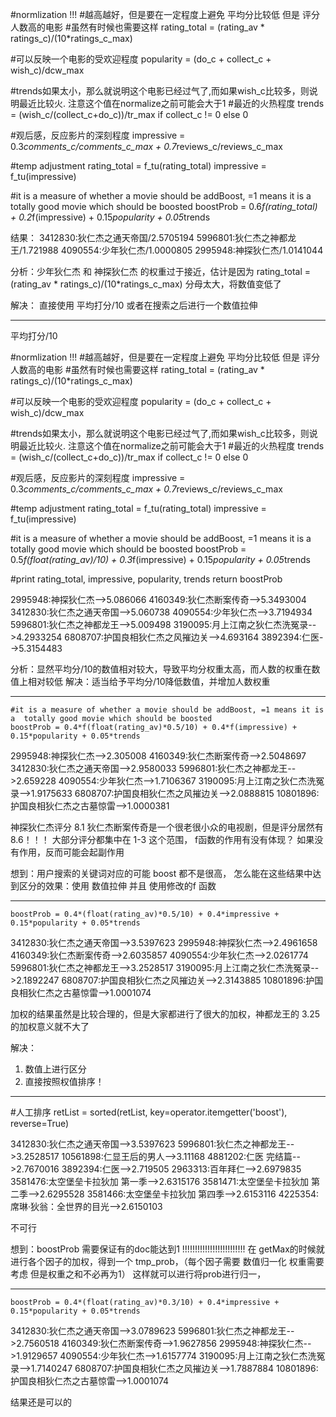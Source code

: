 
#normlization !!!
#越高越好，但是要在一定程度上避免 平均分比较低 但是 评分人数高的电影
#虽然有时候也需要这样
rating_total = (rating_av * ratings_c)/(10*ratings_c_max)

#可以反映一个电影的受欢迎程度
popularity = (do_c + collect_c + wish_c)/dcw_max

#trends如果太小，那么就说明这个电影已经过气了,而如果wish_c比较多，则说明最近比较火. 注意这个值在normalize之前可能会大于1
#最近的火热程度
trends = (wish_c/(collect_c+do_c))/tr_max if collect_c != 0 else 0

#观后感，反应影片的深刻程度
impressive = 0.3*comments_c/comments_c_max + 0.7*reviews_c/reviews_c_max

#temp adjustment
rating_total = f_tu(rating_total)
impressive = f_tu(impressive)


#it is a measure of whether a movie should be addBoost, =1 means it is a  totally good movie which should be boosted
boostProb = 0.6*f(rating_total) + 0.2*f(impressive) + 0.15*popularity + 0.05*trends

结果：
3412830:狄仁杰之通天帝国/2.5705194
5996801:狄仁杰之神都龙王/1.721988
4090554:少年狄仁杰/1.0000805
2995948:神探狄仁杰/1.0141044

分析：少年狄仁杰 和 神探狄仁杰 的权重过于接近，估计是因为 
rating_total = (rating_av * ratings_c)/(10*ratings_c_max)
分母太大，将数值变低了

解决：
直接使用 平均打分/10  或者在搜索之后进行一个数值拉伸



---

平均打分/10

#normlization !!!
#越高越好，但是要在一定程度上避免 平均分比较低 但是 评分人数高的电影
#虽然有时候也需要这样
rating_total = (rating_av * ratings_c)/(10*ratings_c_max)

#可以反映一个电影的受欢迎程度
popularity = (do_c + collect_c + wish_c)/dcw_max

#trends如果太小，那么就说明这个电影已经过气了,而如果wish_c比较多，则说明最近比较火. 注意这个值在normalize之前可能会大于1
#最近的火热程度
trends = (wish_c/(collect_c+do_c))/tr_max if collect_c != 0 else 0

#观后感，反应影片的深刻程度
impressive = 0.3*comments_c/comments_c_max + 0.7*reviews_c/reviews_c_max

#temp adjustment
rating_total = f_tu(rating_total)
impressive = f_tu(impressive)


#it is a measure of whether a movie should be addBoost, =1 means it is a  totally good movie which should be boosted
boostProb = 0.5*f(float(rating_av)/10) + 0.3*f(impressive) + 0.15*popularity + 0.05*trends

#print rating_total, impressive, popularity, trends
return boostProb

2995948:神探狄仁杰-->5.086066
4160349:狄仁杰断案传奇-->5.3493004
3412830:狄仁杰之通天帝国-->5.060738
4090554:少年狄仁杰-->3.7194934
5996801:狄仁杰之神都龙王-->5.009498
3190095:月上江南之狄仁杰洗冤录-->4.2933254
6808707:护国良相狄仁杰之风摧边关-->4.693164
3892394:仁医-->5.3154483

分析：显然平均分/10的数值相对较大，导致平均分权重太高，而人数的权重在数值上相对较低
解决：适当给予平均分/10降低数值，并增加人数权重

---

	#it is a measure of whether a movie should be addBoost, =1 means it is a  totally good movie which should be boosted
	boostProb = 0.4*f(float(rating_av)*0.5/10) + 0.4*f(impressive) + 0.15*popularity + 0.05*trends

2995948:神探狄仁杰-->2.305008
4160349:狄仁杰断案传奇-->2.5048697
3412830:狄仁杰之通天帝国-->2.9580033
5996801:狄仁杰之神都龙王-->2.659228
4090554:少年狄仁杰-->1.7106367
3190095:月上江南之狄仁杰洗冤录-->1.9175633
6808707:护国良相狄仁杰之风摧边关-->2.0888815
10801896:护国良相狄仁杰之古墓惊雷-->1.0000381

神探狄仁杰评分 8.1 
狄仁杰断案传奇是一个很老很小众的电视剧，但是评分居然有 8.6！！！
大部分评分都集中在 1-3 这个范围， f函数的作用有没有体现？ 如果没有作用，反而可能会起副作用


想到：用户搜索的关键词对应的可能 boost 都不是很高， 怎么能在这些结果中达到区分的效果：使用  数值拉伸 并且 使用修改的f 函数


---

	boostProb = 0.4*(float(rating_av)*0.5/10) + 0.4*impressive + 0.15*popularity + 0.05*trends


3412830:狄仁杰之通天帝国-->3.5397623
2995948:神探狄仁杰-->2.4961658
4160349:狄仁杰断案传奇-->2.6035857
4090554:少年狄仁杰-->2.0261774
5996801:狄仁杰之神都龙王-->3.2528517
3190095:月上江南之狄仁杰洗冤录-->2.1892247
6808707:护国良相狄仁杰之风摧边关-->2.3143885
10801896:护国良相狄仁杰之古墓惊雷-->1.0001074

加权的结果虽然是比较合理的，但是大家都进行了很大的加权，神都龙王的 3.25的加权意义就不大了

解决：

1. 数值上进行区分
2. 直接按照权值排序！



---

#人工排序
    retList = sorted(retList, key=operator.itemgetter('boost'), reverse=True)  

3412830:狄仁杰之通天帝国-->3.5397623
5996801:狄仁杰之神都龙王-->3.2528517
10561898:仁显王后的男人-->3.11168
4881202:仁医 完结篇-->2.7670016
3892394:仁医-->2.719505
2963313:百年拜仁-->2.6979835
3581476:太空堡垒卡拉狄加  第一季-->2.6315176
3581471:太空堡垒卡拉狄加  第二季-->2.6295528
3581466:太空堡垒卡拉狄加 第四季-->2.6153116
4225354:席琳·狄翁：全世界的目光-->2.6150103


不可行

想到：boostProb 需要保证有的doc能达到1 !!!!!!!!!!!!!!!!!!!!!!!!!
在 getMax的时候就进行各个因子的加权，得到一个 tmp_prob，（每个因子需要 数值归一化 权重需要考虑 但是权重之和不必再为1）
这样就可以进行将prob进行归一，


---

	boostProb = 0.4*(float(rating_av)*0.3/10) + 0.4*impressive + 0.15*popularity + 0.05*trends


3412830:狄仁杰之通天帝国-->3.0789623
5996801:狄仁杰之神都龙王-->2.7560518
4160349:狄仁杰断案传奇-->1.9627856
2995948:神探狄仁杰-->1.9129657
4090554:少年狄仁杰-->1.6157774
3190095:月上江南之狄仁杰洗冤录-->1.7140247
6808707:护国良相狄仁杰之风摧边关-->1.7887884
10801896:护国良相狄仁杰之古墓惊雷-->1.0001074

结果还是可以的
